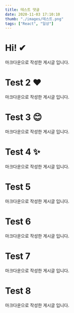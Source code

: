 ```yaml
---
title: 테스트 댓글
date: 2020-11-03 17:10:10
thumb: "./images/테스트.png"
tags: ["React", "일상"]
---
```

    
# Hi! ✔
    
마크다운으로 작성한 게시글 입니다.

# Test 2 ❤
    
마크다운으로 작성한 게시글 입니다.

# Test 3 😊
    
마크다운으로 작성한 게시글 입니다.

# Test 4 ✨
    
마크다운으로 작성한 게시글 입니다.
# Test 5
    
마크다운으로 작성한 게시글 입니다.
# Test 6
    
마크다운으로 작성한 게시글 입니다.
# Test 7
    
마크다운으로 작성한 게시글 입니다.
# Test 8
    
마크다운으로 작성한 게시글 입니다.